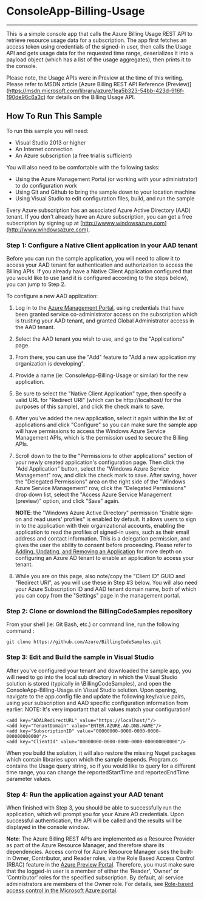 # ConsoleApp-Billing-Usage
---------------------------
This is a simple console app that calls the Azure Billing Usage REST API to retrieve resource usage data for a subscription. The app first fetches an access token using credentials of the signed-in user, then calls the Usage API and gets usage data for the requested time range, deserializes it into a payload object (which has a list of the usage aggregates), then prints it to the console.   

Please note, the Usage APIs were in Preview at the time of this writing. Please refer to MSDN article [Azure Billing REST API Reference (Preview)] (https://msdn.microsoft.com/library/azure/1ea5b323-54bb-423d-916f-190de96c6a3c) for details on the Billing Usage API.

## How To Run This Sample

To run this sample you will need:

- Visual Studio 2013 or higher
- An Internet connection
- An Azure subscription (a free trial is sufficient)

You will also need to be comfortable with the following tasks:

- Using the Azure Management Portal (or working with your administrator) to do configuration work 
- Using Git and Github to bring the sample down to your location machine
- Using Visual Studio to edit configuration files, build, and run the sample

Every Azure subscription has an associated Azure Active Directory (AAD) tenant.  If you don't already have an Azure subscription, you can get a free subscription by signing up at [http://wwww.windowsazure.com](http://www.windowsazure.com).  

### Step 1: Configure a Native Client application in your AAD tenant
Before you can run the sample application, you will need to allow it to access your AAD tenant for authentication and authorization to access the Billing APIs.  If you already have a Native Client Application configured that you would like to use (and it is configured according to the steps below), you can jump to Step 2.

To configure a new AAD application:

1. Log in to the [Azure Management Portal](http://manage.windowsazure.com), using credentials that have been granted service co-administrator access on the subscription which is trusting your AAD tenant, and granted Global Administrator access in the AAD tenant.
2. Select the AAD tenant you wish to use, and go to the "Applications" page.
3. From there, you can use the "Add" feature to "Add a new application my organization is developing".
4. Provide a name (ie: ConsoleApp-Billing-Usage or similar) for the new application.
5. Be sure to select the "Native Client Application" type, then specify a valid URL for "Redirect URI" (which can be http://localhost/ for the purposes of this sample), and click the check mark to save.
6. After you've added the new application, select it again within the list of applications and click "Configure" so you can make sure the sample app will have permissions to access the Windows Azure Service Management APIs, which is the permission used to secure the Billing APIs.  
7. Scroll down to the to the "Permissions to other applications" section of your newly created application's configuration page.  Then click the "Add Application" button, select the "Windows Azure Service Management" row, and click the check mark to save.  After saving, hover the "Delegated Permissions" area on the right side of the "Windows Azure Service Management" row, click the "Delegated Permissions" drop down list, select the "Access Azure Service Management (preview)" option, and click "Save" again.

    **NOTE**: the "Windows Azure Active Directory" permission "Enable sign-on and read users' profiles" is enabled by default.  It allows users to sign in to the application with their organizational accounts, enabling the application to read the profiles of signed-in users, such as their email address and contact information.  This is a delegation permission, and gives the user the ability to consent before proceeding.  Please refer to [Adding, Updating, and Removing an Application](https://msdn.microsoft.com/en-us/library/azure/dn132599.aspx) for more depth on configuring an Azure AD tenant to enable an application to access your tenant.
  
8. While you are on this page, also note/copy the "Client ID" GUID and "Redirect URI", as you will use these in Step #3 below.  You will also need your Azure Subscription ID and AAD tenant domain name, both of which you can copy from the "Settings" page in the management portal.

### Step 2:  Clone or download the BillingCodeSamples repository

From your shell (ie: Git Bash, etc.) or command line, run the following command :

    git clone https://github.com/Azure/BillingCodeSamples.git

### Step 3:  Edit and Build the sample in Visual Studio
After you've configured your tenant and downloaded the sample app, you will need to go into the local sub directory in which the Visual Studio solution is stored (typically in <your-git-root-directory>\BillingCodeSamples), and open the ConsoleApp-Billing-Usage.sln Visual Studio solution.  Upon opening, navigate to the app.config file and update the following key/value pairs, using your subscription and AAD specific configuration information from earlier.  NOTE: It's very important that all values match your configuration!

	<add key="ADALRedirectURL" value="https://localhost/"/>
	<add key="TenantDomain" value="ENTER.AZURE.AD.DNS.NAME"/>                           
	<add key="SubscriptionID" value="00000000-0000-0000-0000-000000000000"/>
	<add key="ClientId" value="00000000-0000-0000-0000-000000000000"/>

When you build the solution, it will also restore the missing Nuget packages which contain libraries upon which the sample depends.  Program.cs contains the Usage query string, so if you would like to query for a different time range, you can change the reportedStartTime and reportedEndTime parameter values.

### Step 4:  Run the application against your AAD tenant

When finished with Step 3, you should be able to successfully run the application, which will prompt you for your Azure AD credentials.  Upon successful authentication, the API will be called and the results will be displayed in the console window.  

**Note**: The Azure Billing REST APIs are implemented as a Resource Provider as part of the Azure Resource Manager, and therefore share its dependencies.  Access control for Azure Resource Manager uses the built-in Owner, Contributor, and Reader roles, via the Role Based Access Control (RBAC) feature in the [Azure Preview Portal](https://portal.azure.com/).  Therefore, you must make sure that the logged-in user is a member of either the ‘Reader’, ‘Owner’ or ‘Contributor’ roles for the specified subscription.  By default, all service administrators are members of the Owner role. For details, see [Role-based access control in the Microsoft Azure portal](https://azure.microsoft.com/en-us/documentation/articles/role-based-access-control-configure/).




